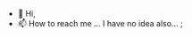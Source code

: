 - 👋 Hi,
- 📫 How to reach me ... I have no idea also... ; 

<!---
Helaluzzaman/Helaluzzaman is a ✨ special ✨ repository because its `README.md` (this file) appears on your GitHub profile.
You can click the Preview link to take a look at your changes.
--->
